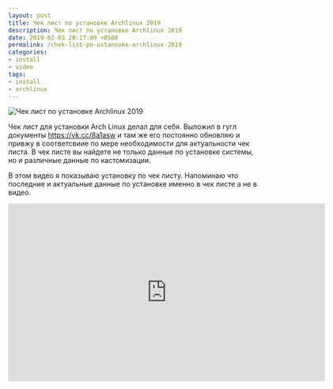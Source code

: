 ```yaml
---
layout: post
title: Чек лист по установке Archlinux 2019
description: Чек лист по установке Archlinux 2019
date: 2019-02-03 20:17:09 +0500
permalink: /chek-list-po-ustanovke-archlinux-2019
categories: 
- install
- video
tags:
- install
- archlinux
---
```

<p><img alt="Чек лист по установке Archlinux 2019" class="post-image rounded" src="https://ordanax.github.io/img/chek-list-po-ustanovke-archlinux-2019.png" /><p>Чек лист для установки Arch Linux делал для себя. Выложил в гугл документы 
<noindex><a href="https://vk.cc/8a1asw" target="_blank" rel="nofollow" title="Че  лист по установке Archlinux 2019">https://vk.cc/8a1asw</a></noindex> и там же его постоянно обновляю и привжу в соответсвиие по мере необходимости для актуальности чек листа. В чек листе вы найдете не только данные по установке системы, но и различные данные по кастомизации.

В этом видео я показываю установку по чек листу. Напоминаю что последние и актуальные данные по установке именно в чек листе а не в видео. 
<p><iframe frameborder="0" height="360" src="https://www.youtube.com/embed/PemucgRrdPk" width="640"></iframe></p>